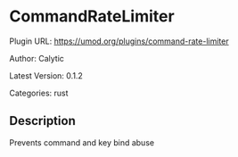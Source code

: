 # CommandRateLimiter

Plugin URL: https://umod.org/plugins/command-rate-limiter

Author: Calytic

Latest Version: 0.1.2

Categories: rust

## Description

Prevents command and key bind abuse
